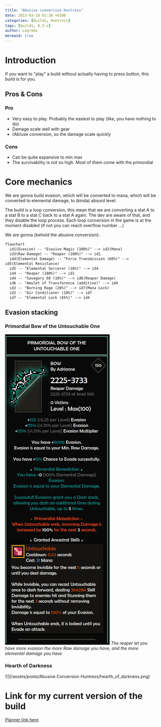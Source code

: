 ```yaml
---
title: "Abusive conversion Huntress"
date: 2023-03-10 01:30 +0100
categories: [Builds, Huntress]
tags: [builds, 0.5.x]
author: Legrems
mermaid: true
---
```


# Introduction
If you want to "play" a build without actually having to press button, this build is for you.

## Pros & Cons

### Pro
- Very easy to play. Probably the easiest to play (like, you have nothing to do)
- Damage scale well with gear
- (Ab)use conversion, so the damage scale quickly

### Cons
- Can be quite expansive to min max
- The survivability is not so high. Most of them come with the primordial

# Core mechanics

We are gonna build evasion, which will be converted to mana, which will be converted to elemental damage, to (kinda) absurd level.

The build is a loop conversion, this mean that we are converting a stat A to a stat B to a stat C back to a stat A again. The dev are aware of that, and they disable the loop process. Each loop conversion in the game is at the moment disabled (if not you can reach overflow number ...)

We are gonna (behold the abusive conversion):

```mermaid
flowchart
  id1(Evasion) -- "Evasive Magic (100%)" --> id2(Mana)
  id3(Raw Damage) -- "Reaper (100%)" --> id1
  id4(Elemental Damage) -- "Force Transmission (68%)" --> id5(Elemental Resistance)
  id5 -- "Elemental Sorcerer (16%)" --> id4
  id4 -- "Reaper (100%)" --> id1
  id4 -- "Savagery 60 (10%)" --> id6(Reaper Damage)
  id6 -- "Amulet of Transference (additive)" --> id4
  id2 -- "Burning Rage (20%)" --> id7(Mana Lock)
  id2 -- "Air Conditioner (10%)" --> id7
  id7 -- "Elemental Lock (65%)" --> id4
```

## Evasion stacking
### Primordial Bow of the Untouchable One

![](/assets/posts/reapers/bow/untouchable_primo.png)
_The reaper let you have more evasion the more Raw damage you have, and the more elemental damage you have_

### Hearth of Darkness
![](/assets/posts/Abusive Conversion Huntress/hearth_of_darkness.png)


# Link for my current version of the build
<a href="https://cayrac.github.io/slorm-planner/view/build/aWxWgotjaFnFwEObaCiqTc1Obub8cLq_uofwad7enreurPKHrkcs0e0roQalWbpag9yjkcPGYicpQdIHbqrMeYHsicVam7a6Wepas7bt0G7eharmMUaFmGHiGKksczxfbLyugbrqlkGaiza9clGiMtBajgtyKuKeGgqtk3OmRcGWkkbzuaaRilWqCaqYaetjQceIcqPijLCugvHqyffaSQabPKh3ioakzacjK2baXbiceeYUkdcqOmuIGwvaaaae7ehagmGbeYBKLCGKvIcyffbHiugkrqlkGaqzc9cdGiMtyapgqqKqsfjbmRIGYSkdaOOfLqaLmHVbbGeJiirioQqPijLCugvHqyffaSQadzKp3imaKzbcjb0AfjbmRIGYSkdaOOfLqaNSIpbbGeJiirioXqPijLCugvHqyffaSQacvKt3imaIznosUqskXbmcIGWKkdfiOfLqaaacVbbGetjQYkscrxijLyugbrqysfaSQaa8Km7bSGabKaaaqeau1qdba0a" target="_blank">Planner link here</a>


